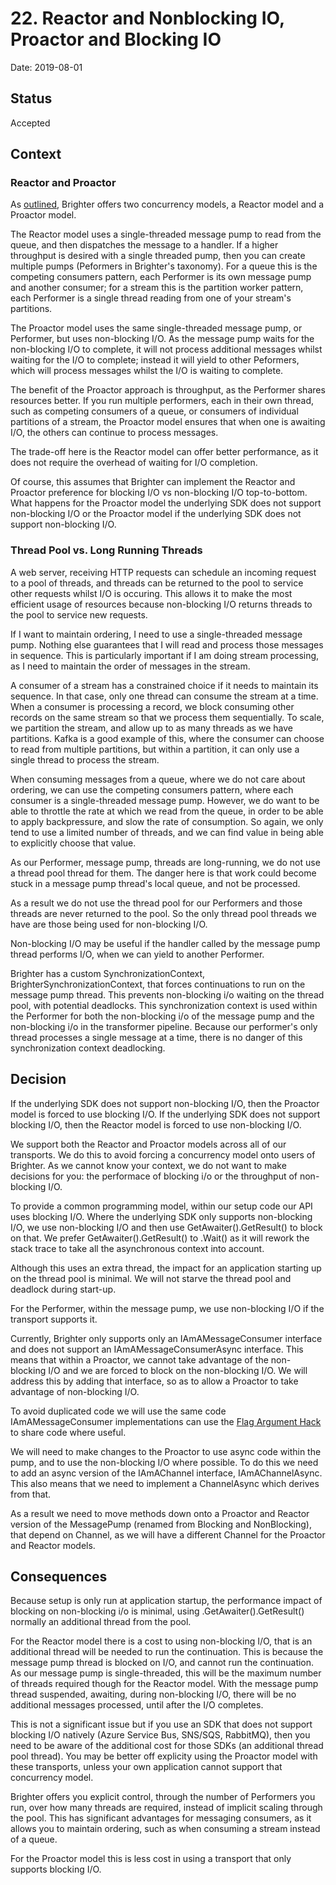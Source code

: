 # 22. Reactor and Nonblocking IO, Proactor and Blocking IO

Date: 2019-08-01

## Status

Accepted

## Context

### Reactor and Proactor

As [outlined](0002-use-a-single-threaded-message-pump.md), Brighter offers two concurrency models, a Reactor model and a Proactor model. 

The Reactor model uses a single-threaded message pump to read from the queue, and then dispatches the message to a handler. If a higher throughput is desired with a single threaded pump, then you can create multiple pumps (Peformers in Brighter's taxonomy). For a queue this is the competing consumers pattern, each Performer is its own message pump and another consumer; for a stream this is the partition worker pattern, each Performer is a single thread reading from one of your stream's partitions. 

The Proactor model uses the same single-threaded message pump, or Performer, but uses non-blocking I/O. As the message pump waits for the non-blocking I/O to complete, it will not process additional messages whilst waiting for the I/O to complete; instead it will yield to other Peformers, which will process messages whilst the I/O is waiting to complete. 

The benefit of the Proactor approach is throughput, as the Performer shares resources better. If you run multiple performers, each in their own thread, such as competing consumers of a queue, or consumers of individual partitions of a stream, the Proactor model ensures that when one is awaiting I/O, the others can continue to process messages.

The trade-off here is the Reactor model can offer better performance, as it does not require the overhead of waiting for I/O completion. 

Of course, this assumes that Brighter can implement the Reactor and Proactor preference for blocking I/O vs non-blocking I/O top-to-bottom. What happens for the Proactor model the underlying SDK does not support non-blocking I/O or the Proactor model if the underlying SDK does not support non-blocking I/O.

### Thread Pool vs. Long Running Threads

A web server, receiving HTTP requests can schedule an incoming request to a pool of threads, and threads can be returned to the pool to service other requests whilst I/O is occuring. This allows it to make the most efficient usage of resources because non-blocking I/O returns threads to the pool to service new requests. 

If I want to maintain ordering, I need to use a single-threaded message pump. Nothing else guarantees that I will read and process those messages in sequence. This is particularly important if I am doing stream processing, as I need to maintain the order of messages in the stream.

A consumer of a stream has a constrained choice if it needs to maintain its sequence. In that case, only one thread can consume the stream at a time. When a consumer is processing a record, we block consuming other records on the same stream so that we process them sequentially. To scale, we partition the stream, and allow up to as many threads as we have partitions. Kafka is a good example of this, where the consumer can choose to read from multiple partitions, but within a partition, it can only use a single thread to process the stream.

When consuming messages from a queue, where we do not care about ordering, we can use the competing consumers pattern, where each consumer is a single-threaded message pump. However, we do want to be able to throttle the rate at which we read from the queue, in order to be able to apply backpressure, and slow the rate of consumption. So again, we only tend to use a limited number of threads, and we can find value in being able to explicitly choose that value. 

As our Performer, message pump, threads are long-running, we do not use a thread pool thread for them. The danger here is that work could become stuck in a message pump thread's local queue, and not be processed.

As a result we do not use the thread pool for our Performers and those threads are never returned to the pool. So the only thread pool threads we have are those being used for non-blocking I/O. 

Non-blocking I/O may be useful if the handler called by the message pump thread performs I/O, when we can yield to another Performer. 

Brighter has a custom SynchronizationContext, BrighterSynchronizationContext, that forces continuations to run on the message pump thread. This prevents non-blocking i/o waiting on the thread pool, with potential deadlocks. This synchronization context is used within the Performer for both the non-blocking i/o of the message pump and the non-blocking i/o in the transformer pipeline. Because our performer's only thread processes a single message at a time, there is no danger of this synchronization context deadlocking.

## Decision

If the underlying SDK does not support non-blocking I/O, then the Proactor model is forced to use blocking I/O. If the underlying SDK does not support blocking I/O, then the Reactor model is forced to use non-blocking I/O.

We support both the Reactor and Proactor models across all of our transports. We do this to avoid forcing a concurrency model onto users of Brighter. As we cannot know your context, we do not want to make decisions for you: the performace of blocking i/o or the throughput of non-blocking I/O.

To provide a common programming model, within our setup code our API uses blocking I/O. Where the underlying SDK only supports non-blocking I/O, we use non-blocking I/O and then use GetAwaiter().GetResult() to block on that. We prefer GetAwaiter().GetResult() to .Wait() as it will rework the stack trace to take all the asynchronous context into account.

Although this uses an extra thread, the impact for an application starting up on the thread pool is minimal. We will not starve the thread pool and deadlock during start-up.

For the Performer, within the message pump, we use non-blocking I/O if the transport supports it. 

Currently, Brighter only supports only an IAmAMessageConsumer interface and does not support an IAmAMessageConsumerAsync interface. This means that within a Proactor, we cannot take advantage of the non-blocking I/O and we are forced to block on the non-blocking I/O. We will address this by adding that interface, so as to allow a Proactor to take advantage of non-blocking I/O.

To avoid duplicated code we will use the same code IAmAMessageConsumer implementations can use the [Flag Argument Hack](https://learn.microsoft.com/en-us/archive/msdn-magazine/2015/july/async-programming-brownfield-async-development) to share code where useful. 

We will need to make changes to the Proactor to use async code within the pump, and to use the non-blocking I/O where possible. To do this we need to add an async version of the IAmAChannel interface, IAmAChannelAsync. This also means that we need to implement a ChannelAsync which derives from that.

As a result we need to move methods down onto a Proactor and Reactor version of the MessagePump (renamed from Blocking and NonBlocking), that depend on Channel, as we will have a different Channel for the Proactor and Reactor models.

## Consequences

Because setup is only run at application startup, the performance impact of blocking on non-blocking i/o is minimal, using .GetAwaiter().GetResult() normally an additional thread from the pool.

For the Reactor model there is a cost to using non-blocking I/O, that is an additional thread will be needed to run the continuation. This is because the message pump thread is blocked on I/O, and cannot run the continuation. As our message pump is single-threaded, this will be the maximum number of threads required though for the Reactor model. With the message pump thread suspended, awaiting, during non-blocking I/O, there will be no additional messages processed, until after the I/O completes.

This is not a significant issue but if you use an SDK that does not support blocking I/O natively (Azure Service Bus, SNS/SQS, RabbitMQ), then you need to be aware of the additional cost for those SDKs (an additional thread pool thread). You may be better off explicity using the Proactor model with these transports, unless your own application cannot support that concurrency model.

Brighter offers you explicit control, through the number of Performers you run, over how many threads are required, instead of implicit scaling through the pool. This has significant advantages for messaging consumers, as it allows you to maintain ordering, such as when consuming a stream instead of a queue.

For the Proactor model this is less cost in using a transport that only supports blocking I/O.  
